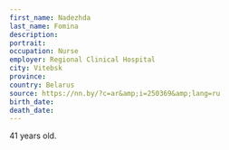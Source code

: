 ```yaml
---
first_name: Nadezhda
last_name: Fomina
description: 
portrait: 
occupation: Nurse
employer: Regional Clinical Hospital
city: Vitebsk
province: 
country: Belarus
source: https://nn.by/?c=ar&amp;i=250369&amp;lang=ru
birth_date: 
death_date: 
---
```


41 years old.